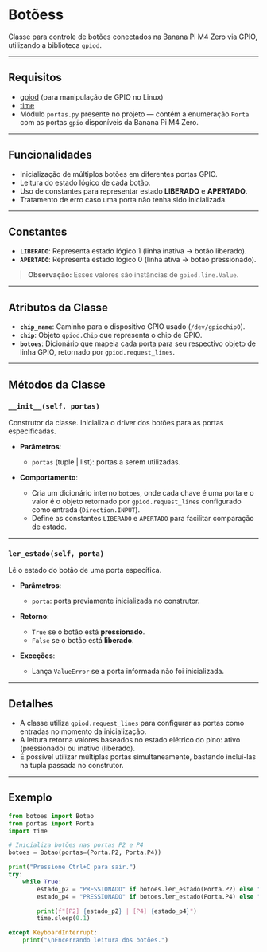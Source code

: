 # Botõess
Classe para controle de botões conectados na Banana Pi M4 Zero via GPIO, utilizando a biblioteca `gpiod`.  

---

## Requisitos
- [gpiod](https://git.kernel.org/pub/scm/libs/libgpiod/libgpiod.git/) (para manipulação de GPIO no Linux)
- [time](https://docs.python.org/3/library/time.html)
- Módulo `portas.py` presente no projeto — contém a enumeração `Porta` com as portas `gpio` disponíveis da Banana Pi M4 Zero.

---

## Funcionalidades
- Inicialização de múltiplos botões em diferentes portas GPIO.
- Leitura do estado lógico de cada botão.
- Uso de constantes para representar estado **LIBERADO** e **APERTADO**.
- Tratamento de erro caso uma porta não tenha sido inicializada.

---

## Constantes
- **`LIBERADO`**: Representa estado lógico 1 (linha inativa → botão liberado).
- **`APERTADO`**: Representa estado lógico 0 (linha ativa → botão pressionado).

> **Observação:** Esses valores são instâncias de `gpiod.line.Value`.

---

## Atributos da Classe
- **`chip_name`**: Caminho para o dispositivo GPIO usado (`/dev/gpiochip0`).
- **`chip`**: Objeto `gpiod.Chip` que representa o chip de GPIO.
- **`botoes`**: Dicionário que mapeia cada porta para seu respectivo objeto de linha GPIO, retornado por `gpiod.request_lines`.

---

## Métodos da Classe

### `__init__(self, portas)`
Construtor da classe. Inicializa o driver dos botões para as portas especificadas.

- **Parâmetros**:
    - `portas` (tuple | list): portas a serem utilizadas.

- **Comportamento**:
    - Cria um dicionário interno `botoes`, onde cada chave é uma porta e o valor é o objeto retornado por `gpiod.request_lines` configurado como entrada (`Direction.INPUT`).
    - Define as constantes `LIBERADO` e `APERTADO` para facilitar comparação de estado.

---

### `ler_estado(self, porta)`
Lê o estado do botão de uma porta específica.

- **Parâmetros**:
    - `porta`: porta previamente inicializada no construtor.

- **Retorno**:
    - `True` se o botão está **pressionado**.
    - `False` se o botão está **liberado**.

- **Exceções**:
    - Lança `ValueError` se a porta informada não foi inicializada.

---

## Detalhes
- A classe utiliza `gpiod.request_lines` para configurar as portas como entradas no momento da inicialização.
- A leitura retorna valores baseados no estado elétrico do pino: ativo (pressionado) ou inativo (liberado).
- É possível utilizar múltiplas portas simultaneamente, bastando incluí-las na tupla passada no construtor.

---

## Exemplo

```python
from botoes import Botao
from portas import Porta
import time

# Inicializa botões nas portas P2 e P4
botoes = Botao(portas=(Porta.P2, Porta.P4))

print("Pressione Ctrl+C para sair.")
try:
    while True:
        estado_p2 = "PRESSIONADO" if botoes.ler_estado(Porta.P2) else "LIBERADO"
        estado_p4 = "PRESSIONADO" if botoes.ler_estado(Porta.P4) else "LIBERADO"

        print(f"[P2] {estado_p2} | [P4] {estado_p4}")
        time.sleep(0.1)

except KeyboardInterrupt:
    print("\nEncerrando leitura dos botões.")
